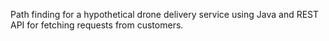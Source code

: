 Path finding for a hypothetical drone delivery service using Java and REST API for fetching requests from customers.

